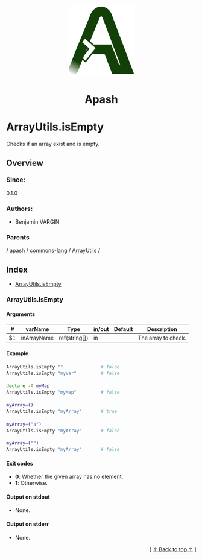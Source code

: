 
<div align='center' id='apash-top'>
  <a href='https://github.com/hastec-fr/apash'>
    <img alt='apash-logo' src='../../../../../../assets/apash-logo.svg'/>
  </a>

  # Apash
</div>

# ArrayUtils.isEmpty

Checks if an array exist and is empty.

## Overview

### Since:
0.1.0

### Authors:
* Benjamin VARGIN

### Parents
<!-- apash.parentBegin -->
[](../../../../.md) / [apash](../../../apash.md) / [commons-lang](../../commons-lang.md) / [ArrayUtils](../ArrayUtils.md) / 
<!-- apash.parentEnd -->

## Index

* [ArrayUtils.isEmpty](#arrayutilsisempty)

### ArrayUtils.isEmpty

#### Arguments
| #      | varName        | Type          | in/out   | Default    | Description                          |
|--------|----------------|---------------|----------|------------|--------------------------------------|
| $1     | inArrayName    | ref(string[]) | in       |            | The array to check.                  |

#### Example
```bash
ArrayUtils.isEmpty ""              # false
ArrayUtils.isEmpty "myVar"         # false

declare -A myMap
ArrayUtils.isEmpty "myMap"         # false

myArray=()
ArrayUtils.isEmpty "myArray"       # true

myArray=("a")
ArrayUtils.isEmpty "myArray"       # false

myArray=("")
ArrayUtils.isEmpty "myArray"       # false
```

#### Exit codes

* **0**: Whether the given array has no element.
* **1**: Otherwise.

#### Output on stdout

* None.

#### Output on stderr

* None.


  <div align='right'>[ <a href='#apash-top'>↑ Back to top ↑</a> ]</div>

